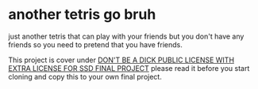 # another tetris go bruh

just another tetris that can play with your friends but you don't have any friends so you need to pretend that you have friends.

This project is cover under [DON'T BE A DICK PUBLIC LICENSE WITH EXTRA LICENSE FOR SSD FINAL PROJECT](LICENSE.md) please read it before you start cloning and copy this to your own final project.